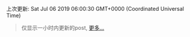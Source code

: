 
  
 上次更新: Sat Jul 06 2019 06:00:30 GMT+0000 (Coordinated Universal Time) 

 > 仅显示一小时内更新的post, [更多...](screenshots/)
  